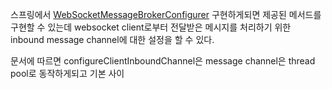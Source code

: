 스프링에서 [WebSocketMessageBrokerConfigurer](https://docs.spring.io/spring-framework/docs/current/javadoc-api/org/springframework/web/socket/config/annotation/WebSocketMessageBrokerConfigurer.html#configureClientInboundChannel-org.springframework.messaging.simp.config.ChannelRegistration-) 구현하게되면 제공된 메서드를 구현할 수 있는데
websocket client로부터 전달받은 메시지를 처리하기 위한 inbound message channel에 대한 설정을 할 수 있다.

문서에 따르면 configureClientInboundChannel은 message channel은 thread pool로 동작하게되고 기본 사이